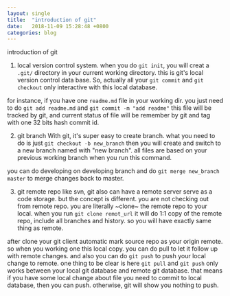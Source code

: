 ```yaml
---
layout: single
title:  "introduction of git"
date:   2018-11-09 15:28:48 +0800
categories: blog
---
```



introduction of git

1. local version control system.
when you do `git init`, you will creat a `.git/` directory in your current working directory. this is git's local version control data base. So, actually all your `git commit` and `git checkout` only interactive with this local database. 

for instance, if you have one `readme.md` file in your working dir. you just need to do `git add readme.md` and `git commit -m "add readme"` this file will be tracked by git, and current status of file will be remember by git and tag with one 32 bits hash commit id. 

2. git branch
With git, it's super easy to create branch. what you need to do is just `git checkout -b new_branch` then you will create and switch to a new branch named with "new branch". all files are based on your previous working branch when you run this command. 

you can do developing on developing branch and do `git merge new_branch master` to merge changes back to master.


3. git remote repo
like svn, git also can have a remote server serve as a code storage. but the concept is different.  you are not checking out from remote repo. you are literally ~clone~ the remote repo to your local. when you run `git clone remot_url` it will do 1:1 copy of the remote repo, include all branches and history. so you will have exactly same thing as remote. 

after clone your git client automatic mark source repo as your origin remote. so when you working one this local copy. you can do pull to let it follow up with remote changes. and also you can do `git push` to push your local change to remote.  one thing to be clear is here `git pull` and `git push` only works between your local git database and remote git database. that means if you have some local change about file you need to commit to local database, then you can push. otherwise, git will show you nothing to push. 

